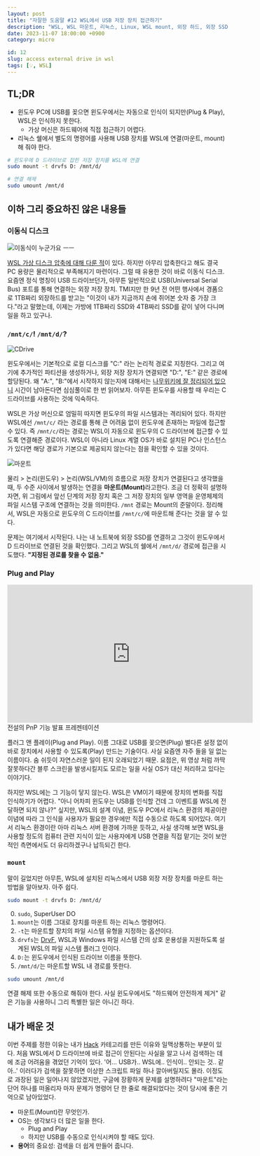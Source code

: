 ```yaml
---
layout: post
title: "자잘한 도움말 #12 WSL에서 USB 저장 장치 접근하기"
description: "WSL, WSL 마운트, 리눅스, Linux, WSL mount, 외장 하드, 외장 SSD, Plug and Play, 플러그 앤 플레이, 빌 게이츠의 굴욕"
date: 2023-11-07 18:00:00 +0900
category: micro

id: 12
slug: access external drive in wsl
tags: [💡, WSL]
---
```


## TL;DR

- 윈도우 PC에 USB를 꽂으면 윈도우에서는 자동으로 인식이 되지만(Plug & Play), WSL은 인식하지 못한다.
  - 가상 머신은 하드웨어에 직접 접근하기 어렵다.
- 리눅스 쉘에서 별도의 명령어를 사용해 USB 장치를 WSL에 연결(마운트, mount)해 줘야 한다.

```sh
# 윈도우에 D 드라이브로 잡힌 저장 장치를 WSL에 연결
sudo mount -t drvfs D: /mnt/d/

# 연결 해제
sudo umount /mnt/d
```

## 이하 그리 중요하진 않은 내용들

### 이동식 디스크

<p class="center w-half rounded-edge-16">
  <img src="https://i.postimg.cc/7Ym7vTfq/Ea-FOby6-U0-AAhi-ZJ.jpg" alt="이동식이 누군가요 ㅡㅡ"/>
</p>

<a href="/micro/2023/07/05/micro-tip-9.html">WSL 가상 디스크 압축에 대해 다룬 적</a>이 있다. 하지만 아무리 압축한다고 해도 결국 PC 용량은 물리적으로 부족해지기 마련이다. 그럴 때 유용한 것이 바로 이동식 디스크. 요즘엔 정식 명칭이 USB 드라이브던가, 아무튼 일반적으로 USB(Universal Serial Bus) 포트를 통해 연결하는 외장 저장 장치. TMI지만 한 9년 전 어떤 행사에서 경품으로 1TB짜리 외장하드를 받고는 "이것이 내가 지금까지 손에 쥐어본 숫자 중 가장 크다."라고 말했는데, 이제는 가방에 1TB짜리 SSD와 4TB짜리 SSD를 같이 넣어 다니며 일을 하고 있구나.

### `/mnt/c/`! `/mnt/d/`?

<p class="center w-half rounded-edge-16">
  <img src="https://i.postimg.cc/26k538zg/c-drive.webp" alt="CDrive"/>
</p>

윈도우에서는 기본적으로 로컬 디스크를 "C:" 라는 논리적 경로로 지칭한다. 그리고 여기에 추가적인 파티션을 생성하거나, 외장 저장 장치가 연결되면 "D:", "E:" 같은 경로에 할당된다. 왜 "A:", "B:"에서 시작하지 않는지에 대해서는 <a href="https://namu.wiki/w/C%20%EB%93%9C%EB%9D%BC%EC%9D%B4%EB%B8%8C">나무위키에 잘 정리되어 있으니</a> 시간이 남아돈다면 심심풀이로 한 번 읽어보자. 아무튼 윈도우를 사용할 때 우리는 C 드라이브를 사용하는 것에 익숙하다.

WSL은 가상 머신으로 엄밀히 따지면 윈도우의 파일 시스템과는 격리되어 있다. 하지만 WSL에선 `/mnt/c/` 라는 경로를 통해 큰 어려움 없이 윈도우에 존재하는 파일에 접근할 수 있다. 즉 `/mnt/c/`라는 경로는 WSL이 자동으로 윈도우의 C 드라이브에 접근할 수 있도록 연결해준 경로이다. WSL이 아니라 Linux 계열 OS가 바로 설치된 PC나 인스턴스가 있다면 해당 경로가 기본으로 제공되지 않는다는 점을 확인할 수 있을 것이다.

<p class="center rounded-edge-16">
  <img src="https://i.postimg.cc/HsX22Ccv/image.png" alt="마운트"/>
</p>

물리 > 논리(윈도우) > 논리(WSL/VM)의 흐름으로 저장 장치가 연결된다고 생각했을 때, 두 수준 사이에서 발생하는 연결을 <strong>마운트(Mount)</strong>라고한다. 조금 더 정확히 설명하자면, 위 그림에서 앞선 단계의 저장 장치 혹은 그 저장 장치의 일부 영역을 운영체제의 파일 시스템 구조에 연결하는 것을 의미한다. `/mnt` 경로는 Mount의 준말이다. 정리해서, WSL은 자동으로 윈도우의 C 드라이브를 `/mnt/c/`에 마운트해 준다는 것을 알 수 있다.

문제는 여기에서 시작된다. 나는 내 노트북에 외장 SSD를 연결하고 그것이 윈도우에서 D 드라이브로 연결된 것을 확인했다. 그리고 WSL의 쉘에서 `/mnt/d/` 경로에 접근을 시도했다. <strong>"지정된 경로를 찾을 수 없음."</strong>

### Plug and Play

<div class="center">
<iframe class="youtube-iframe" width="560" height="315" src="https://www.youtube.com/embed/yeUyxjLhAxU?si=xQJjJl6mUhus9kWt" title="YouTube video player" frameborder="0" allow="accelerometer; autoplay; clipboard-write; encrypted-media; gyroscope; picture-in-picture; web-share" allowfullscreen></iframe>
<br/>
<span>전설의 PnP 기능 발표 프레젠테이션</span>
</div>

플러그 앤 플레이(Plug and Play). 이름 그대로 USB를 꽂으면(Plug) 별다른 설정 없이 바로 장치에서 사용할 수 있도록(Play) 만드는 기술이다. 사실 요즘엔 자주 들을 일 없는 이름이다. 숨 쉬듯이 자연스러운 일이 된지 오래되었기 때문. 요점은, 위 영상 처럼 까딱 잘못하다간 블루 스크린을 발생시킬지도 모르는 일을 사실 OS가 대신 처리하고 있다는 이야기다.

하지만 WSL에는 그 기능이 닿지 않는다. WSL은 VM이기 때문에 장치의 변화를 직접 인식하기가 어렵다. "아니 어차피 윈도우는 USB를 인식할 건데 그 이벤트를 WSL에 전달하면 되지 않나?" 싶지만, WSL의 설계 이념, 윈도우 PC에서 리눅스 환경의 제공이란 이념에 따라 그 인식을 사용자가 필요한 경우에만 직접 수동으로 하도록 되어있다. 여기서 리눅스 환경이란 아마 리눅스 서버 환경에 가까운 듯하고, 사실 생각해 보면 WSL을 사용할 정도의 컴퓨터 관련 지식이 있는 사용자에게 USB 연결을 직접 맡기는 것이 보안적인 측면에서도 더 유리하겠구나 납득되긴 한다.

### `mount`

말이 길었지만 아무튼, WSL에 설치된 리눅스에서 USB 외장 저장 장치를 마운트 하는 방법을 알아보자. 아주 쉽다.

```sh
sudo mount -t drvfs D: /mnt/d/
```

0. `sudo`, SuperUser DO  
1. `mount`는 이름 그대로 장치를 마운트 하는 리눅스 명령어다.  
2. `-t`는 마운트할 장치의 파일 시스템 유형을 지정하는 옵션이다.  
3. `drvfs`는 <a href="https://learn.microsoft.com/ko-kr/windows/wsl/wsl-config#what-is-drvfs">DrvF</a>, WSL과 Windows 파일 시스템 간의 상호 운용성을 지원하도록 설계된 WSL의 파일 시스템 플러그 인이다.  
4. `D:`는 윈도우에서 인식된 드라이브 이름을 뜻한다.  
5. `/mnt/d/`는 마운트할 WSL 내 경로를 뜻한다.

```sh
sudo umount /mnt/d
```

연결 해제 또한 수동으로 해줘야 한다. 사실 윈도우에서도 "하드웨어 안전하게 제거" 같은 기능을 사용하니 그리 특별한 일은 아니긴 하다.


## 내가 배운 것

이번 주제를 정한 이유는 내가 <a href="/category/3.Hack.html">Hack</a> 카테고리를 만든 이유와 일맥상통하는 부분이 있다. 처음 WSL에서 D 드라이브에 바로 접근이 안된다는 사실을 알고 나서 검색하는 데에 조금 어려움을 겪었던 기억이 있다. '어... USB가.. WSL에.. 인식이.. 안되는 것.. 같아..' 이러다가 검색을 잘못하면 이상한 스크립트 파일 하나 깔아버릴지도 몰라. 이정도로 과장된 일은 일어나지 않았겠지만, 구글에 장황하게 문제를 설명하려다 "마운트"라는 단어 하나를 떠올리자 마자 문제가 명령어 단 한 줄로 해결되었다는 것이 당시에 좋은 기억으로 남아있었다.

- 마운트(Mount)란 무엇인가.
- OS는 생각보다 더 많은 일을 한다.
  - Plug and Play
  - 하지만 USB를 수동으로 인식시켜야 할 때도 있다.
- <strong>용어</strong>의 중요성: 검색을 더 쉽게 만들어 줍니다.
